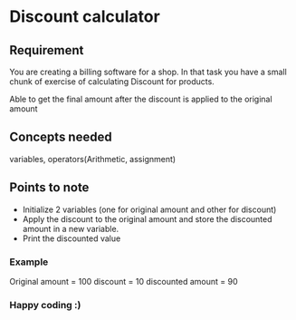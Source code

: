 # Discount calculator

## Requirement
You are creating a billing software for a shop. In that task you have a small chunk of exercise of calculating Discount for products.

Able to get the final amount after the discount is applied to the original amount

## Concepts needed
variables, operators(Arithmetic, assignment)


## Points to note
- Initialize 2 variables (one for original amount and other for discount)
- Apply the discount to the original amount and store the discounted amount in a new variable.
- Print the discounted value 

### Example
Original amount = 100
discount = 10
discounted amount = 90

### Happy coding :)

